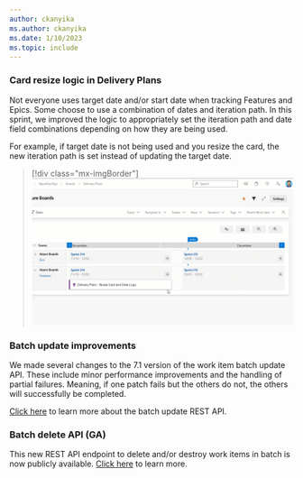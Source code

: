 ```yaml
---
author: ckanyika
ms.author: ckanyika
ms.date: 1/10/2023
ms.topic: include
---
```


### Card resize logic in Delivery Plans

Not everyone uses target date and/or start date when tracking Features and Epics. Some choose to  use a combination of dates and iteration path. In this sprint, we improved the logic to appropriately set the iteration path and date field combinations depending on how they are being used.

For example, if target date is not being used and you resize the card, the new iteration path is set instead of updating the target date.

> [!div class="mx-imgBorder"]
> ![Gif to demo copy comments link.](../../media/214-boards-01.gif "gif to demo copy comments link")

### Batch update improvements

We made several changes to the 7.1 version of the work item batch update API. These include minor performance improvements and the 
handling of partial failures. Meaning, if one patch fails but the others do not, the others will successfully be completed.

[Click here](https://learn.microsoft.com/rest/api/azure/devops/wit/?view=azure-devops-rest-7.1&preserve-view=true#work-item-batch-update-api-) to learn more about the batch update REST API.

### Batch delete API (GA)

This new REST API endpoint to delete and/or destroy work items in batch is now publicly available. [Click here](https://learn.microsoft.com/rest/api/azure/devops/wit/work-items/delete-work-items?view=azure-devops-rest-7.1&preserve-view=true) to learn more.